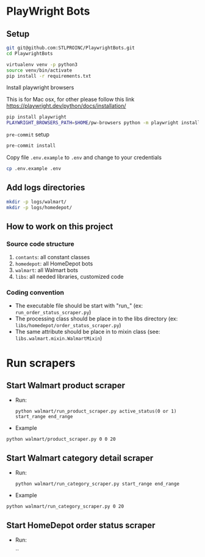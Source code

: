 # PlayWright Bots


## Setup

```bash
git git@github.com:STLPROINC/PlaywrightBots.git
cd PlaywrightBots

virtualenv venv -p python3
source venv/bin/activate
pip install -r requirements.txt
```

Install playwright browsers

This is for Mac osx, for other please follow this link https://playwright.dev/python/docs/installation/
```bash
pip install playwright
PLAYWRIGHT_BROWSERS_PATH=$HOME/pw-browsers python -m playwright install
```

`pre-commit` setup

```bash
pre-commit install
```

Copy file `.env.example` to `.env` and change to your credentials

```bash
cp .env.example .env
```

## Add logs directories

```bash
mkdir -p logs/walmart/
mkdir -p logs/homedepot/
```


## How to work on this project

### Source code structure

1. `contants`: all constant classes
2. `homedepot`: all HomeDepot bots
3. `walmart`: all Walmart bots
4. `libs`: all needed libraries, customized code

### Coding convention

- The executable file should be start with "run_" (ex: `run_order_status_scraper.py`)
- The processing class should be place in to the libs directory (ex: `libs/homedepot/order_status_scraper.py`)
- The same attribute should be place in to mixin class (see: `libs.walmart.mixin.WalmartMixin`)

# Run scrapers

## Start Walmart product scraper
- Run: 
  
  `python walmart/run_product_scraper.py active_status(0 or 1) start_range end_range`
  
- Example 
  
`python walmart/product_scraper.py 0 0 20`

## Start Walmart category detail scraper
- Run: 
  
  `python walmart/run_category_scraper.py start_range end_range`
  
- Example 
  
`python walmart/run_category_scraper.py 0 20`

## Start HomeDepot order status scraper

- Run:

  ``